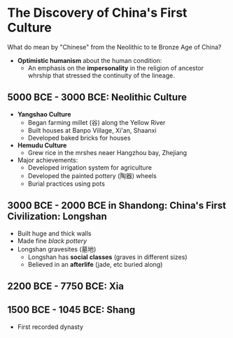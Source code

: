 # The Discovery of China's First Culture

What do mean by "Chinese" from the Neolithic to te Bronze Age of China?

- **Optimistic humanism** about the human condition:
  - An emphasis on the **impersonality** in the religion of ancestor whrship that stressed the continuity of the lineage.

## 5000 BCE - 3000 BCE: Neolithic Culture

- **Yangshao Culture**
  - Began farming millet (谷) along the Yellow River
  - Built houses at Banpo Village, Xi'an, Shaanxi
  - Developed baked bricks for houses
- **Hemudu Culture**
  - Grew rice in the mrshes neaer Hangzhou bay, Zhejiang
- Major achievements:
  - Developed irrigation system for agriculture
  - Developed the painted pottery (陶器) wheels
  - Burial practices using pots

## 3000 BCE - 2000 BCE in Shandong: China's First Civilization: **Longshan**

- Built huge and thick walls
- Made fine _black pottery_
- Longshan gravesites (墓地)
  - Longshan has **social classes** (graves in different sizes)
  - Believed in an **afterlife** (jade, etc buried along)

## 2200 BCE - 7750 BCE: Xia

## 1500 BCE - 1045 BCE: Shang

- First recorded dynasty
